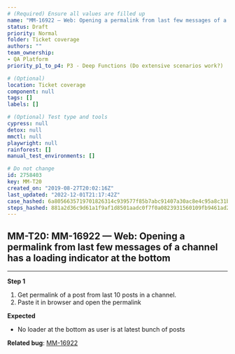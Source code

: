 ```yaml
---
# (Required) Ensure all values are filled up
name: "MM-16922 — Web: Opening a permalink from last few messages of a channel has a loading indicator at the bottom"
status: Draft
priority: Normal
folder: Ticket coverage
authors: ""
team_ownership: 
- QA Platform
priority_p1_to_p4: P3 - Deep Functions (Do extensive scenarios work?)

# (Optional)
location: Ticket coverage
component: null
tags: []
labels: []

# (Optional) Test type and tools
cypress: null
detox: null
mmctl: null
playwright: null
rainforest: []
manual_test_environments: []

# Do not change
id: 2758403
key: MM-T20
created_on: "2019-08-27T20:02:16Z"
last_updated: "2022-12-01T21:17:42Z"
case_hashed: 6a8056635719701826314c939577f85b7abc91407a30ac8e4c95a8c31b414cb1c5b5efa016ac215f6ecaf28556339445
steps_hashed: 881a2d36c9d61a1f9af1d8501aadc0f7f0a0823931560109fb9461ad287cb1f5298ad5714d70efc4b3683eca130dafeb
---
```


<!-- (Auto-generated) Based on frontmatter's "key" and "name" -->

## MM-T20: MM-16922 — Web: Opening a permalink from last few messages of a channel has a loading indicator at the bottom

---

**Step 1**

1. Get permalink of a post from last 10 posts in a channel.
2. Paste it in browser and open the permalink

**Expected**

- No loader at the bottom as user is at latest bunch of posts

**Related bug**: [MM-16922](https://mattermost.atlassian.net/browse/MM-16922)
